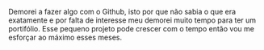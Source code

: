 Demorei a fazer algo com o Github, isto por que não sabia o que era exatamente e por falta de interesse meu demorei muito tempo para ter um portifólio. Esse pequeno projeto pode crescer com o tempo
então vou me esforçar ao máximo esses meses.
